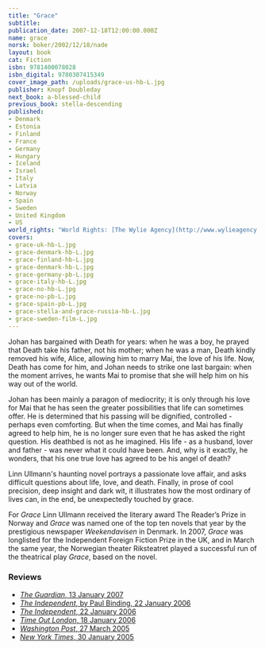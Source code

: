 ```yaml
---
title: "Grace"
subtitle:
publication_date: 2007-12-18T12:00:00.000Z
name: grace
norsk: boker/2002/12/18/nade
layout: book
cat: Fiction
isbn: 9781400078028
isbn_digital: 9780307415349
cover_image_path: /uploads/grace-us-hb-L.jpg
publisher: Knopf Doubleday
next_book: a-blessed-child
previous_book: stella-descending
published:
- Denmark
- Estonia
- Finland
- France
- Germany
- Hungary
- Iceland
- Israel
- Italy
- Latvia
- Norway
- Spain
- Sweden
- United Kingdom
- US
world_rights: "World Rights: [The Wylie Agency](http://www.wylieagency.com/)"
covers:
- grace-uk-hb-L.jpg  
- grace-denmark-hb-L.jpg  
- grace-finland-hb-L.jpg  
- grace-denmark-hb-L.jpg  
- grace-germany-pb-L.jpg  
- grace-italy-hb-L.jpg  
- grace-no-hb-L.jpg  
- grace-no-pb-L.jpg  
- grace-spain-pb-L.jpg  
- grace-stella-and-grace-russia-hb-L.jpg  
- grace-sweden-film-L.jpg  
---
```

Johan has bargained with Death for years: when he was a boy, he prayed that Death take his father, not his mother; when he was a man, Death kindly removed  his wife, Alice, allowing him to marry Mai, the love of his life. Now, Death has come for him, and Johan needs to strike one last bargain: when the moment arrives, he wants Mai to promise that she will help him on his way out of the  world.

Johan has been mainly a paragon of mediocrity; it is only through his  love for Mai that he has seen the greater possibilities that life can sometimes  offer. He is determined that his passing will be dignified, controlled - perhaps  even comforting. But when the time comes, and Mai has finally agreed to help  him, he is no longer sure even that he has asked the right question. His  deathbed is not as he imagined. His life - as a husband, lover and father - was  never what it could have been. And, why is it exactly, he wonders, that his one  true love has agreed to be his angel of death?

Linn Ullmann's haunting novel portrays a passionate love affair, and asks difficult questions about life,  love, and death. Finally, in prose of cool precision, deep insight and dark wit, it illustrates how the most ordinary of lives can, in the end, be unexpectedly  touched by grace.

For *Grace* Linn Ullmann received the literary award The Reader’s Prize in Norway and *Grace* was named one of the top ten novels that year by the prestigious newspaper *Weekendavisen* in Denmark. In 2007, *Grace* was longlisted for the Independent Foreign Fiction Prize in the UK, and in March the same year, the Norwegian theater Riksteatret played a successful run of the theatrical play *Grace*, based on the novel.

### Reviews

- [*The Guardian*, 13 January 2007](/assets/files/Guardian-13-01-2007.pdf)  
- [*The Independent*, by Paul Binding, 22 January 2006](/assets/files/Independent-Paul-Binding-22-01-2006.pdf)  
- [*The Independent*, 22 January 2006](/assets/files/Independent-22-01-2006.pdf)  
- [*Time Out London*, 18 January 2006](/assets/files/Time-Out-London-18-01-2006.pdf)  
- [*Washington Post*, 27 March 2005](/assets/files/Washington-Post-27-03-2005.pdf)  
- [*New York Times*, 30 January 2005](http://query.nytimes.com/gst/fullpage.html?res=9F07EFDB1138F933A05752C0A9639C8B63&amp;sec=&amp;spon=&amp;emc=eta1)  

